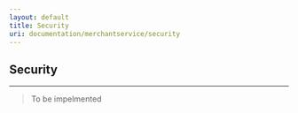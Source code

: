 ```yaml
---
layout: default
title: Security
uri: documentation/merchantservice/security
---
```


## Security
---

> To be impelmented
